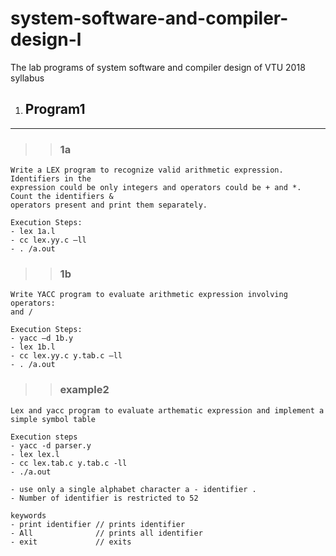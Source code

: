 # system-software-and-compiler-design-l
The lab programs of system software and compiler design of VTU 2018 syllabus
1. ## Program1 
 -------------------------------------------------
>> ### 1a
    Write a LEX program to recognize valid arithmetic expression. Identifiers in the
    expression could be only integers and operators could be + and *. Count the identifiers &
    operators present and print them separately.

    Execution Steps:
    - lex 1a.l
    - cc lex.yy.c –ll
    - . /a.out
  
>> ### 1b 
    Write YACC program to evaluate arithmetic expression involving operators:
    and /

    Execution Steps:
    - yacc –d 1b.y
    - lex 1b.l
    - cc lex.yy.c y.tab.c –ll
    - . /a.out

>> ### example2
    Lex and yacc program to evaluate arthematic expression and implement a simple symbol table

    Execution steps 
    - yacc -d parser.y
    - lex lex.l
    - cc lex.tab.c y.tab.c -ll
    - ./a.out

    - use only a single alphabet character a - identifier . 
    - Number of identifier is restricted to 52
    
    keywords 
    - print identifier // prints identifier
    - All              // prints all identifier 
    - exit             // exits 
  
    

